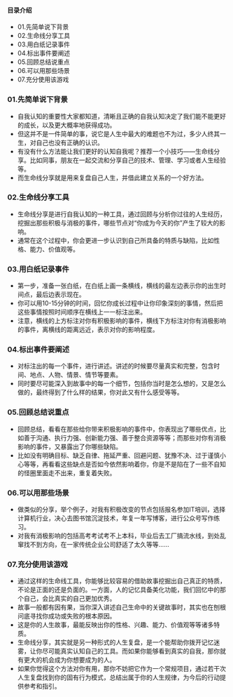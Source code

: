#### 目录介绍
- 01.先简单说下背景
- 02.生命线分享工具
- 03.用白纸记录事件
- 04.标出事件要阐述
- 05.回顾总结说重点
- 06.可以用那些场景
- 07.充分使用该游戏



### 01.先简单说下背景
- 自我认知的重要性大家都知道，清晰且正确的自我认知决定了我们能不能更好的成长，以及更大概率地获得成功。
- 但这并不是一件简单的事，说它是人生中最大的难题也不为过，多少人终其一生，对自己也没有正确的认识。
- 有没有什么方法能让我们更好的认知自我呢？推荐一个小技巧——生命线分享。比如同事，朋友在一起交流和分享自己的技术、管理、学习或者人生经验等。
- 而生命线分享就是用来复盘自己人生，并借此建立关系的一个好方法。



### 02.生命线分享工具
- 生命线分享是进行自我认知的一种工具，通过回顾与分析你过往的人生经历，挖掘出那些积极与消极的事件，哪些节点对“你成为今天的你”产生了较大的影响。
- 通常在这个过程中，你会更进一步认识到自己所具备的特质与缺陷，比如性格、能力、价值观等。



### 03.用白纸记录事件
- 第一步，准备一张白纸，在白纸上画一条横线，横线的最左边表示你的出生时间点，最后边表示现在。
- 你可以用10-15分钟的时间，回忆你成长过程中让你印象深刻的事情，然后把这些事情按照时间顺序在横线上一一标注出来。
- 注意，横线的上方标注对你有积极影响的事件，横线下方标注对你有消极影响的事件，离横线的距离远近，表示对你的影响程度。



### 04.标出事件要阐述
- 对标注出的每一个事件，进行讲述。讲述的时候要尽量真实和完整，包含时间、地点、人物、情景、情节等要素。
- 同时要尽可能深入到故事中的每一个细节，包括你当时是怎么想的，又是怎么做的，最终得到了什么样的结果，你对此又有什么感受等等。



### 05.回顾总结说重点
- 回顾总结，看看在那些给你带来积极影响的事件中，你表现出了哪些优点，比如善于沟通、执行力强、创新能力强、善于整合资源等等；而那些对你有消极影响的事件，又暴露出了你哪些缺陷。
- 比如没有明确目标、缺乏自律、拖延严重、回避问题、犹豫不决、过于谨慎小心等等，再看看这些缺点是否如今依然影响着你，你是不是陷在了一些不自知的怪圈里面走不出来，重复着失败。



### 06.可以用那些场景
- 做类似的分享，举个例子，对我有积极改变的节点包括报名参加IT培训，选择计算机行业，决心去图书馆沉淀技术，年复一年写博客，进行公众号写作练习。
- 对我有消极影响的包括高考考试考不上本科，毕业后去工厂搞流水线，到处乱窜找不到方向，在一家传统企业公司舒适了太久等等……



### 07.充分使用该游戏
- 通过这样的生命线工具，你能够比较容易的借助故事挖掘出自己真正的特质，不论是正面的还是负面的。一方面，人的记忆具备美化功能，我们回忆中的那个自己，会比真实的自己更加优秀。
- 故事一般都有因有果，当你深入讲述自己生命中的关键故事时，其实也在刨根问底寻找你成功或失败的根本原因。
- 这是你的人生故事，最能反映出你的性格、兴趣、能力、价值观等等诸多特质。
- 生命线分享，其实就是另一种形式的人生复盘，是一个能帮助你拨开记忆迷雾，让你尽可能真实认知自己的工具。而如果你能够看到真实的自我，那你就有更大的机会成为你想要成为的人。
- 如果你觉得这个方法对你有用，那你不妨把它作为一个常规项目，通过若干次人生复盘找到你的固有行为模式，总结出属于你的人生规律，为今后的行动提供参考和指引。


























